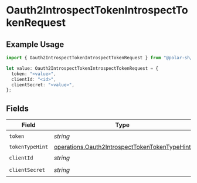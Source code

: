 # Oauth2IntrospectTokenIntrospectTokenRequest

## Example Usage

```typescript
import { Oauth2IntrospectTokenIntrospectTokenRequest } from "@polar-sh/sdk/models/operations/oauth2introspecttoken.js";

let value: Oauth2IntrospectTokenIntrospectTokenRequest = {
  token: "<value>",
  clientId: "<id>",
  clientSecret: "<value>",
};
```

## Fields

| Field                                                                                                          | Type                                                                                                           | Required                                                                                                       | Description                                                                                                    |
| -------------------------------------------------------------------------------------------------------------- | -------------------------------------------------------------------------------------------------------------- | -------------------------------------------------------------------------------------------------------------- | -------------------------------------------------------------------------------------------------------------- |
| `token`                                                                                                        | *string*                                                                                                       | :heavy_check_mark:                                                                                             | N/A                                                                                                            |
| `tokenTypeHint`                                                                                                | [operations.Oauth2IntrospectTokenTokenTypeHint](../../models/operations/oauth2introspecttokentokentypehint.md) | :heavy_minus_sign:                                                                                             | N/A                                                                                                            |
| `clientId`                                                                                                     | *string*                                                                                                       | :heavy_check_mark:                                                                                             | N/A                                                                                                            |
| `clientSecret`                                                                                                 | *string*                                                                                                       | :heavy_check_mark:                                                                                             | N/A                                                                                                            |